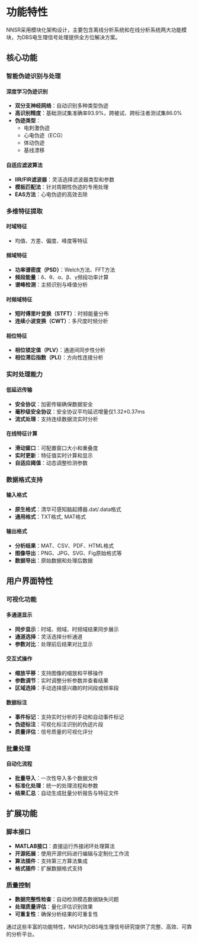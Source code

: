 ﻿# 功能特性

NNSR采用模块化架构设计，主要包含离线分析系统和在线分析系统两大功能模块，为DBS电生理信号处理提供全方位解决方案。

## 核心功能

### 智能伪迹识别与处理

#### 深度学习伪迹识别
- **双分支神经网络**：自动识别多种类型伪迹
- **高识别精度**：基础测试集准确率93.9%，跨被试、跨标注者测试集86.0%
- **伪迹类型**：
  - 电刺激伪迹
  - 心电伪迹（ECG）
  - 体动伪迹
  - 基线漂移

#### 自适应滤波算法
- **IIR/FIR滤波器**：灵活选择滤波器类型和参数
- **模板匹配法**：针对周期性伪迹的专用处理
- **EAS方法**：心电伪迹的高效去除

### 多维特征提取

#### 时域特征
- 均值、方差、偏度、峰度等特征

#### 频域特征
- **功率谱密度（PSD）**：Welch方法、FFT方法
- **频段能量**：δ、θ、α、β、γ频段功率计算
- **谱峰检测**：主频识别与峰值分析

#### 时频域特征
- **短时傅里叶变换（STFT）**：时频能量分布
- **连续小波变换（CWT）**：多尺度时频分析

#### 相位特征
- **相位锁定值（PLV）**：通道间同步性分析
- **相位滞后指数（PLI）**：方向性连接分析

### 实时处理能力

#### 低延迟传输
- **安全协议**：加密传输确保数据安全
- **毫秒级安全协议**：安全协议平均延迟增量仅1.32±0.37ms
- **流式处理**：支持连续数据流实时分析

#### 在线特征计算
- **滑动窗口**：可配置窗口大小和重叠度
- **实时更新**：特征值实时计算和显示
- **自适应阈值**：动态调整检测参数

### 数据格式支持

#### 输入格式
- **原生格式**：清华可感知脑起搏器.dat/.data格式
- **通用格式**：TXT格式, MAT格式

#### 输出格式
- **分析结果**：MAT、CSV、PDF、HTML格式
- **图像导出**：PNG、JPG、SVG、Fig原始格式等
- **数据导出**：原始数据和处理后数据

## 用户界面特性

### 可视化功能

#### 多通道显示
- **同步显示**：时域、频域、时频域结果同步展示
- **通道选择**：灵活选择分析通道
- **参数对比**：处理前后结果对比显示

#### 交互式操作
- **缩放平移**：支持图像的缩放和平移操作
- **参数调节**：实时调整分析参数并查看结果
- **区域选择**：手动选择感兴趣的时间段或频率段

#### 数据标注
- **事件标记**：支持实时分析的手动和自动事件标记
- **伪迹标注**：可视化标注识别的伪迹片段
- **质量评估**：信号质量的可视化评分

### 批量处理

#### 自动化流程
- **批量导入**：一次性导入多个数据文件
- **标准化处理**：统一的处理流程和参数
- **结果汇总**：自动生成批量分析报告与特征文件

## 扩展功能

### 脚本接口
- **MATLAB接口**：直接运行外接闭环处理算法 
- **开源拓展**：使用开源代码进行编辑与定制化工作流
- **算法插件**：支持第三方算法集成
- **格式插件**：扩展数据格式支持

### 质量控制
- **数据完整性检查**：自动检测模态数据缺失问题
- **处理质量评估**：量化评估识别效果
- **可重复性**：确保分析结果的可重复性

通过这些丰富的功能特性，NNSR为DBS电生理信号研究提供了完整、高效、可靠的分析平台。

